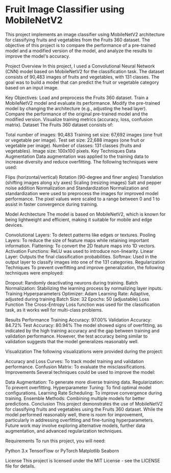 # Fruit Image Classifier using MobileNetV2
This project implements an image classifier using MobileNetV2 architecture for classifying fruits and vegetables from the Fruits 360 dataset. The objective of this project is to compare the performance of a pre-trained model and a modified version of the model, and analyze the results to improve the model's accuracy.

Project Overview
In this project, I used a Convolutional Neural Network (CNN) model based on MobileNetV2 for the classification task. The dataset consists of 90,483 images of fruits and vegetables, with 131 classes. The goal was to build a model that can predict the fruit or vegetable category based on an input image.

Key Objectives:
Load and preprocess the Fruits 360 dataset.
Train a MobileNetV2 model and evaluate its performance.
Modify the pre-trained model by changing the architecture (e.g., adjusting the head layer).
Compare the performance of the original pre-trained model and the modified version.
Visualize training metrics (accuracy, loss, confusion matrix).
Dataset
The Fruits 360 dataset consists of:

Total number of images: 90,483
Training set size: 67,692 images (one fruit or vegetable per image).
Test set size: 22,688 images (one fruit or vegetable per image).
Number of classes: 131 classes (fruits and vegetables).
Image size: 100x100 pixels.
Key Techniques
Data Augmentation
Data augmentation was applied to the training data to increase diversity and reduce overfitting. The following techniques were used:

Flips (horizontal/vertical)
Rotation (90-degree and finer angles)
Translation (shifting images along x/y axes)
Scaling (resizing images)
Salt and pepper noise addition
Normalization and Standardization
Normalization and standardization were used to preprocess the images for improved model performance. The pixel values were scaled to a range between 0 and 1 to assist in faster convergence during training.

Model Architecture
The model is based on MobileNetV2, which is known for being lightweight and efficient, making it suitable for mobile and edge devices.

Convolutional Layers: To detect patterns like edges or textures.
Pooling Layers: To reduce the size of feature maps while retaining important information.
Flattening: To convert the 2D feature maps into 1D vectors.
Activation Functions: ReLU was used to introduce non-linearity.
Linear Layer: Outputs the final classification probabilities.
Softmax: Used in the output layer to classify images into one of the 131 categories.
Regularization Techniques
To prevent overfitting and improve generalization, the following techniques were employed:

Dropout: Randomly deactivating neurons during training.
Batch Normalization: Stabilizing the learning process by normalizing layer inputs.
Training
Hyperparameters
Optimizer: Adam
Learning Rate: Adaptive, adjusted during training
Batch Size: 32
Epochs: 50 (adjustable)
Loss Function
The Cross-Entropy Loss function was used for the classification task, as it works well for multi-class problems.

Results
Performance
Training Accuracy: 97.00%
Validation Accuracy: 84.72%
Test Accuracy: 80.94%
The model showed signs of overfitting, as indicated by the high training accuracy and the gap between training and validation performance. However, the test accuracy being similar to validation suggests that the model generalizes reasonably well.

Visualization
The following visualizations were provided during the project:

Accuracy and Loss Curves: To track model training and validation performance.
Confusion Matrix: To evaluate the misclassifications.
Improvements
Several techniques could be used to improve the model:

Data Augmentation: To generate more diverse training data.
Regularization: To prevent overfitting.
Hyperparameter Tuning: To find optimal model configurations.
Learning Rate Scheduling: To improve convergence during training.
Ensemble Methods: Combining multiple models for better predictions.
Conclusion
This project demonstrates the use of MobileNetV2 for classifying fruits and vegetables using the Fruits 360 dataset. While the model performed reasonably well, there is room for improvement, particularly in addressing overfitting and fine-tuning hyperparameters. Future work may involve exploring alternative models, further data augmentation, and advanced regularization techniques.

Requirements
To run this project, you will need:

Python 3.x
TensorFlow or PyTorch
Matplotlib
Seaborn


License
This project is licensed under the MIT License - see the LICENSE file for details.
